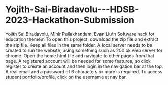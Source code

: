 # Yojith-Sai-Biradavolu---HDSB-2023-Hackathon-Submission
Yojith Sai Biradavolu, Mihir Pullakhandam, Evan Liu\n
Software hack for education theme\n
To open this project, download the zip file and extract the zip file. Keep all files in the same folder. A local server needs to be created to run the website, using something such as 200 ok web server for chrome. Open the home.html file and navigate to other pages from that page. A registered account will be needed for some features, so click register to create an account and then login in the navigation bar at the top. A real email and a password of 6 characters or more is required. To access student portfolio/profile, click on the username at nav bar.
